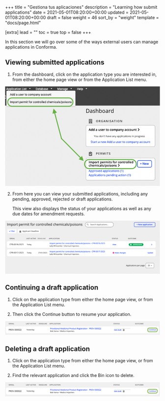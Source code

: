 +++
title = "Gestiona tus aplicaciones"
description = "Learning how submit applications"
date = 2021-05-01T08:20:00+00:00
updated = 2021-05-01T08:20:00+00:00
draft = false
weight = 46
sort_by = "weight"
template = "docs/page.html"

[extra]
lead = ""
toc = true
top = false
+++

In this section we will go over some of the ways external users can manage applications in Conforma. 

## Viewing submitted applications

1. From the dashboard, click on the application type you are interested in, from either the home page view or from the Application List menu. 

![Navigating to your applications](/docs/about/demo/navlist.png)

2. From here you can view your submitted applications, including any pending, approved, rejected or draft applications. 

    This view also displays the status of your applications as well as any due dates for amendment requests. 

![Application list](/docs/about/demo/List.png)

## Continuing a draft application

1. Click on the application type from either the home page view, or from the Application List menu. 

2. Then click the Continue button to resume your application.

![Continue](/docs/about/demo/cont.png)

## Deleting a draft application

1. Click on the application type from either the home page view, or from the Application List menu. 

2. Find the relevant application and click the Bin icon to delete. 

![Continue](/docs/about/demo/cont.png)




